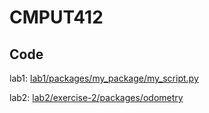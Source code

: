 # CMPUT412

## Code

lab1: [lab1/packages/my_package/my_script.py](lab1/packages/my_package/my_script.py)


lab2: [lab2/exercise-2/packages/odometry](lab2/exercise-2/packages/odometry)
